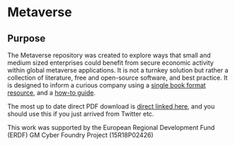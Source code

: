 # Metaverse

## Purpose

The Metaverse repository was created to explore ways that small and medium sized enterprises could benefit from secure economic activity within global metaverse applications. It is not a turnkey solution but rather a collection of literature, free and open-source software, and best practice. It is designed to inform a curious company using a [single book format resource](https://github.com/flossverse/origin/raw/draft/Book/metaverseBTC.pdf), and a [how-to guide](https://github.com/flossverse/origin/tree/main/Lab).

The most up to date direct PDF download is [direct linked here](https://github.com/GMCyberFoundry/Metaverse/raw/draft/Book/metaverseBTC.pdf), and you should use this if you just arrived from Twitter etc.

This work was supported by the European Regional Development Fund (ERDF) GM Cyber Foundry Project (15R18P02426)
